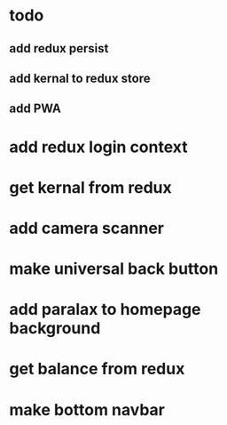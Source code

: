 # todo

## add redux persist

## add kernal to redux store

## add PWA

# add redux login context

# get kernal from redux

# add camera scanner

# make universal back button

# add paralax to homepage background

# get balance from redux

# make bottom navbar
